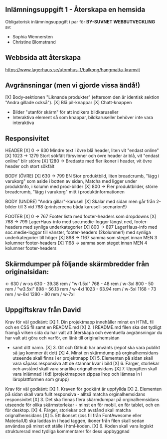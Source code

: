 ## Inlämningsuppgift 1 - Återskapa en hemsida
Obligatorisk inlämningsuppgift i par för **BY-SUVNET WEBBUTVECKLING** av:
* Sophia Wennersten
* Christine Blomstrand

## Webbsida att återskapa
https://www.lagerhaus.se/utomhus-1/balkong/hangmatta-kramvit

## Avgränsningar (men vi gjorde vissa ändå!)
[X] Body-sektionen "Liknande produkter" (eftersom den är identisk sektion "Andra gillade också").
[X] Blå pil-knappar
[X] Chatt-knappen
- Bilder "utanför skärm" för att indikera bildkaruseller
- Interaktiva element så som knappar, bildkaruseller behöver inte vara interaktiva


## Responsivitet
HEADER
[X] 0 -> 630 Mindre text i övre blå header, liten vit "endast online" 
[X] 1023 -> 1279 Stort sökfält försvinner och övre header är blå, vit "endast online" blir större
[X] 1280 -> Bredaste med fler ikoner i header, vit övre header och stort sökfält

BODY (ÖVRE)
[X] 630 -> 799 EN Stor produktbild, liten breadcrumb, "lägg i varukorg" som aside i botten av sidan, Matcha med ligger under produktinfo, i kolumn med prod-bilder
[X] 800 -> Fler produktbilder, större breadcrumb, "lägg i varukorg" mitt i produktinformationen

BODY (UNDRE)
"Andra gillar"-karusell 
[X] Skalar med sidan men går från 2-bilder till 3 vid 768 (printscreena båda karusell-scenarion!!)

FOOTER
[X] 0 -> 767 Footer lista med footer-headers som dropdowns 
[X] 768 -> 799 LagerHaus-info med soc.medie-loggor längst ned, footer-headers med synliga underkategorier
[X] 800 -> 897 LagerHaus-info med soc.medie-loggor till vänster,  footer-headers (2kolumner!) med synliga underkategorier till höger
[X] 898 -> 1167 samma som steget innan MEN 3 kolumner footer-headers 
[X] 1168 -> samma som steget innan MEN 4 kolumner footer-headers


## Skärmdumper på följande skärmbredder från originalsidan:
<- 630 / w-xs
630 - 39.38 rem / "w-1.5xl"
768 - 48 rem / w-3xl
800 - 50 rem / "w3.5xl"
898 - 56.13 rem / w-4xl
1023 - 63.94 rem / w-5xl
1168 - 73 rem / w-6xl
1280 - 80 rem / w-7xl


## Uppgiftskrav från David

Krav för väl godkänt:
[X] 1. Din projektmapp innehåller minst en HTML fil och en CSS fil samt en README.md
[X] 2. I README.md filen ska det tydligt framgå vilken sida du har valt att återskapa och
eventuella avgränsningar du har valt att göra och varför, en länk till originalhemsidan
- samt ditt namn.
[X] 3. Git och Github har använts (repot ska vara publikt så jag kommer åt det)
[X] 4. Minst en skärmdump på orginalhemsidans utseende skall finns i er projektmapp
[X] 5. Elementen på sidan skall vara såpass responsiva att de stannar kvar i bild
[X] 6. Färger, storlekar och avstånd skall vara snarlika orignalhemsidans
[X] 7. Uppgiften skall vara inlämnad i tid! (projektmappen zippas ihop och lämnas in i
läroplattformen som grupp)

Krav för väl godkänt:
[X] 1. Kraven för godkänt är uppfyllda
[X] 2. Elementen på sidan skall vara fullt responsiva - alltså matcha orginalhemsidans
responsivitet
[X] 3. Det ska finnas flera skärmdumpar på orginalhemsidans utseende för olika
skärmstorlekar - minst en för mobil, en för tablet, och en för desktop.
[X] 4. Färger, storlekar och avstånd skall matcha orignalhemsidans
[X] 5. Ett ikonset (css fil från FontAwesome eller MaterialUI) ska laddas in i head taggen,
ikoner från filen skall sedan användas på minst ett ställe i html-koden.
[X] 6. Koden skall vara logiskt strukturerad med tydliga kommentarer för dess uppbyggnad